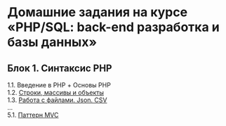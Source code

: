 # Домашние задания на курсе «PHP/SQL: back-end разработка и базы данных»
## Блок 1. Синтаксис PHP
1.1. Введение в PHP + Основы PHP  
1.2. [Строки, массивы и объекты](./string-array/)  
1.3. [Работа с файлами. Json. CSV](./files/)  
...  
5.1. [Паттерн MVC](./mvc/)  